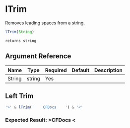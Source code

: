 # lTrim

Removes leading spaces from a string.

```javascript
lTrim(String)
```

```javascript
returns string
```

## Argument Reference

| Name | Type | Required | Default | Description |
| --- | --- | --- | --- | --- |
| String | string | Yes |  |  |

## Left Trim

```javascript
'>' & lTrim('    CFDocs    ') & '<'
```

### Expected Result: >CFDocs    <
